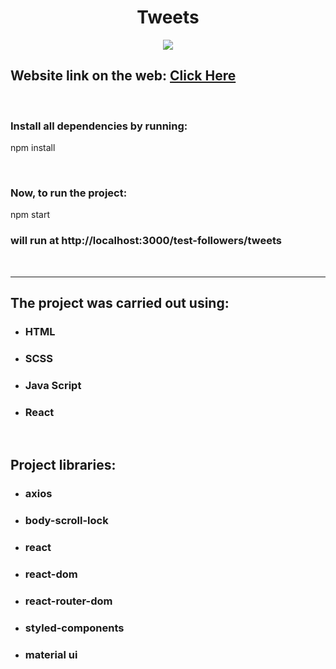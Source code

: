 <h1 align="center">Tweets</h1>

<p align="center">
<img src="https://res.cloudinary.com/dhexto77w/image/upload/v1681724897/demo_lpqedi.png">
</p>

## Website link on the web: [Click Here](https://oksanakuzich.github.io/test-followers/)

<br>

### Install all dependencies by running:

npm install

<br>

### Now, to run the project:

npm start

### **will run at http://localhost:3000/test-followers/tweets**

<br>

---

## The project was carried out using:

- ### HTML
- ### SCSS
- ### Java Script
- ### React

<br>

## Project libraries:

- ### axios
- ### body-scroll-lock
- ### react
- ### react-dom
- ### react-router-dom
- ### styled-components
- ### material ui
